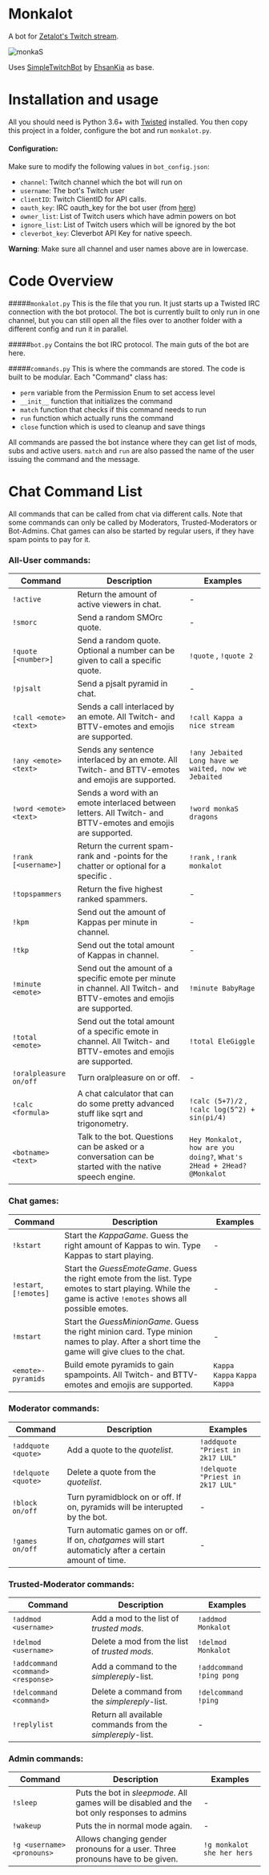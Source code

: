 **Monkalot**
===============
A bot for [Zetalot's Twitch stream](https://twitch.tv/zetalot). 

![monkaS](http://i3.kym-cdn.com/entries/icons/original/000/022/713/4.png)

Uses [SimpleTwitchBot](https://github.com/EhsanKia/SimpleTwitchBot) by [EhsanKia](https://github.com/EhsanKia/) as base.

# Installation and usage
All you should need is Python 3.6+ with [Twisted](https://twistedmatrix.com/trac/) installed.
You then copy this project in a folder, configure the bot and run `monkalot.py`.

#### Configuration:
Make sure to modify the following values in `bot_config.json`:
- `channel`: Twitch channel which the bot will run on
- `username`: The bot's Twitch user
- `clientID`: Twitch ClientID for API calls.
- `oauth_key`: IRC oauth_key for the bot user (from [here](http://twitchapps.com/tmi/))
- `owner_list`: List of Twitch users which have admin powers on bot
- `ignore_list`: List of Twitch users which will be ignored by the bot
- `cleverbot_key`: Cleverbot API Key for native speech.

**Warning**: Make sure all channel and user names above are in lowercase.

# Code Overview

#####`monkalot.py`
This is the file that you run. It just starts up a Twisted IRC connection with the bot protocol.
The bot is currently built to only run in one channel, but you can still open all the files over
to another folder with a different config and run it in parallel.

#####`bot.py`
Contains the bot IRC protocol. The main guts of the bot are here.

#####`commands.py`
This is where the commands are stored. The code is built to be modular.
Each "Command" class has:
- `perm` variable from the Permission Enum to set access level
- `__init__` function that initializes the command
- `match` function that checks if this command needs to run
- `run` function which actually runs the command
- `close` function which is used to cleanup and save things

All commands are passed the bot instance where they can get list of mods, subs and active users.
`match` and `run` are also passed the name of the user issuing the command and the message.

# Chat Command List

All commands that can be called from chat via different calls. Note that some commands can only be called by Moderators, Trusted-Moderators or Bot-Admins. Chat games can also be started by regular users, if they have spam points to pay for it.

### All-User commands:

| Command               | Description           | Examples  |
| --------------------- | --------------------- | --------- |
| `!active`             | Return the amount of active viewers in chat. | - |
| `!smorc`              | Send a random SMOrc quote. | - |
| `!quote [<number>]`   | Send a random quote. Optional a number can be given to call a specific quote. | `!quote` , `!quote 2` |
| `!pjsalt`             | Send a pjsalt pyramid in chat.      | - |
| `!call <emote> <text>`| Sends a call interlaced by an emote. All Twitch- and BTTV-emotes and emojis are supported. | `!call Kappa a nice stream` |
| `!any <emote> <text>` | Sends any sentence interlaced by an emote. All Twitch- and BTTV-emotes and emojis are supported. | `!any Jebaited Long have we waited, now we Jebaited` |
| `!word <emote> <text>`| Sends a word with an emote interlaced between letters. All Twitch- and BTTV-emotes and emojis are supported. | `!word monkaS dragons` |
| `!rank [<username>]`  | Return the current spam-rank and -points for the chatter or optional for a specific <username>. | `!rank` , `!rank monkalot` |
| `!topspammers`        | Return the five highest ranked spammers. | - |
| `!kpm`                | Send out the amount of Kappas per minute in channel. | - |
| `!tkp`                | Send out the total amount of Kappas in channel. | - |
| `!minute <emote>`     | Send out the amount of a specific emote per minute in channel. All Twitch- and BTTV-emotes and emojis are supported. | `!minute BabyRage` |
| `!total <emote>`      | Send out the total amount of a specific emote in channel. All Twitch- and BTTV-emotes and emojis are supported. | `!total EleGiggle` |
| `!oralpleasure on/off`  | Turn oralpleasure on or off. | - |
| `!calc <formula>`       | A chat calculator that can do some pretty advanced stuff like sqrt and trigonometry. | `!calc (5+7)/2` , <br>`!calc log(5^2) + sin(pi/4)` |
| `<botname> <text>`      | Talk to the bot. Questions can be asked or a conversation can be started with the native speech engine. | `Hey Monkalot, how are you doing?`, `What's 2Head + 2Head? @Monkalot` |

### Chat games:

| Command               | Description           | Examples  |
| --------------------- | --------------------- | --------- |
| `!kstart`             | Start the *KappaGame*. Guess the right amount of Kappas to win. Type Kappas to start playing. | - |
| `!estart`, `[!emotes]`| Start the *GuessEmoteGame*. Guess the right emote from the list. Type emotes to start playing. While the game is active `!emotes` shows all possible emotes. | - |
| `!mstart`             | Start the *GuessMinionGame*. Guess the right minion card. Type minion names to play. After a short time the game will give clues to the chat. | - |
| `<emote>-pyramids`    | Build emote pyramids to gain spampoints. All Twitch- and BTTV-emotes and emojis are supported. | `Kappa`<br/>`Kappa`&nbsp;`Kappa`<br/>`Kappa` |

### Moderator commands:

| Command               | Description           | Examples  |
| --------------------- | --------------------- | --------- |
| `!addquote <quote>`   | Add a quote to the *quotelist*. | `!addquote "Priest in 2k17 LUL"` |
| `!delquote <quote>`   | Delete a quote from the *quotelist*. | `!delquote "Priest in 2k17 LUL"` |
| <nobr>`!block on/off`</nobr>     | Turn pyramidblock on or off. If on, pyramids will be interupted by the bot. | - |
| <nobr>`!games on/off`</nobr>     | Turn automatic games on or off. If on, *chatgames* will start automaticly after a certain amount of time. | - |

### Trusted-Moderator commands:

| Command               | Description           | Examples  |
| --------------------- | --------------------- | --------- |
| `!addmod <username>`  | Add a mod to the list of *trusted mods*. | `!addmod Monkalot` |
| `!delmod <username>`  | Delete a mod from the list of *trusted mods*. | `!delmod Monkalot` |
| `!addcommand <command> <response>` | Add a command to the *simplereply*-list. | `!addcommand !ping pong` |
| `!delcommand <command>`| Delete a command from the *simplereply*-list. | `!delcommand !ping` |
| `!replylist`          | Return all available commands from the *simplereply*-list. | - |

### Admin commands:

| Command               | Description           | Examples  |
| --------------------- | --------------------- | --------- |
| `!sleep`    			| Puts the bot in *sleepmode*. All games will be disabled and the bot only responses to admins | - |
| `!wakeup`    			| Puts the in normal mode again. | - |
| `!g <username> <pronouns>` | Allows changing gender pronouns for a user. Three pronouns have to be given. | `!g monkalot she her hers` |






